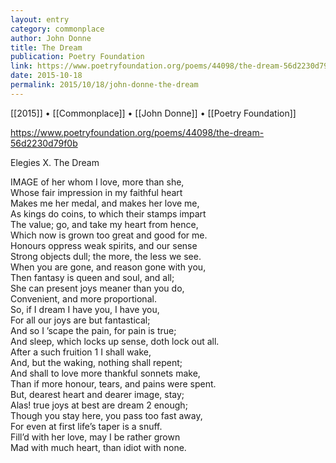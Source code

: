 ```yaml
---
layout: entry
category: commonplace
author: John Donne
title: The Dream
publication: Poetry Foundation
link: https://www.poetryfoundation.org/poems/44098/the-dream-56d2230d79f0b
date: 2015-10-18
permalink: 2015/10/18/john-donne-the-dream
---
```


[[2015]] • [[Commonplace]] • [[John Donne]] • [[Poetry Foundation]]

https://www.poetryfoundation.org/poems/44098/the-dream-56d2230d79f0b

Elegies
X. The Dream

IMAGE of her whom I love, more than she,
<br>Whose fair impression in my faithful heart
<br>Makes me her medal, and makes her love me,
<br>As kings do coins, to which their stamps impart
<br>The value; go, and take my heart from hence,
<br>Which now is grown too great and good for me.
<br>Honours oppress weak spirits, and our sense
<br>Strong objects dull; the more, the less we see.
<br>When you are gone, and reason gone with you,
<br>Then fantasy is queen and soul, and all;
<br>She can present joys meaner than you do,
<br>Convenient, and more proportional.
<br>So, if I dream I have you, I have you,
<br>For all our joys are but fantastical;
<br>And so I ’scape the pain, for pain is true;
<br>And sleep, which locks up sense, doth lock out all.
<br>After a such fruition 1 I shall wake,
<br>And, but the waking, nothing shall repent;
<br>And shall to love more thankful sonnets make,
<br>Than if more honour, tears, and pains were spent.
<br>But, dearest heart and dearer image, stay;
<br>Alas! true joys at best are dream 2 enough;
<br>Though you stay here, you pass too fast away,
<br>For even at first life’s taper is a snuff.
<br>Fill’d with her love, may I be rather grown
<br>Mad with much heart, than idiot with none.

